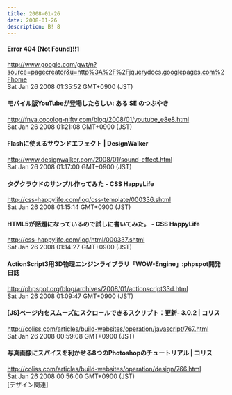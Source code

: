 ```yaml
---
title: 2008-01-26
date: 2008-01-26
description: B! 8
---
```


#### Error 404 (Not Found)!!1
http://www.google.com/gwt/n?source=pagecreator&u=http%3A%2F%2Fjquerydocs.googlepages.com%2Fhome<br>
Sat Jan 26 2008 01:35:52 GMT+0900 (JST)<br>


#### モバイル版YouTubeが登場したらしい: ある SE のつぶやき
http://fnya.cocolog-nifty.com/blog/2008/01/youtube_e8e8.html<br>
Sat Jan 26 2008 01:21:08 GMT+0900 (JST)<br>


#### Flashに使えるサウンドエフェクト | DesignWalker
http://www.designwalker.com/2008/01/sound-effect.html<br>
Sat Jan 26 2008 01:17:00 GMT+0900 (JST)<br>


#### タグクラウドのサンプル作ってみた - CSS HappyLife
http://css-happylife.com/log/css-template/000336.shtml<br>
Sat Jan 26 2008 01:15:14 GMT+0900 (JST)<br>


#### HTML5が話題になっているので試しに書いてみた。 - CSS HappyLife
http://css-happylife.com/log/html/000337.shtml<br>
Sat Jan 26 2008 01:14:27 GMT+0900 (JST)<br>


#### ActionScript3用3D物理エンジンライブラリ「WOW-Engine」:phpspot開発日誌
http://phpspot.org/blog/archives/2008/01/actionscript33d.html<br>
Sat Jan 26 2008 01:09:47 GMT+0900 (JST)<br>


####   [JS]ページ内をスムーズにスクロールできるスクリプト：更新- 3.0.2 | コリス
http://coliss.com/articles/build-websites/operation/javascript/767.html<br>
Sat Jan 26 2008 00:59:08 GMT+0900 (JST)<br>


####   写真画像にスパイスを利かせる8つのPhotoshopのチュートリアル | コリス
http://coliss.com/articles/build-websites/operation/design/766.html<br>
Sat Jan 26 2008 00:56:00 GMT+0900 (JST)<br>
[デザイン関連]


